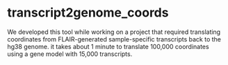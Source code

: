 # transcript2genome_coords

We developed this tool while working on a project that required translating coordinates from FLAIR-generated sample-specific transcripts back to the hg38 genome. it takes about 1 minute to translate 100,000 coordinates using a gene model with 15,000 transcripts. 
